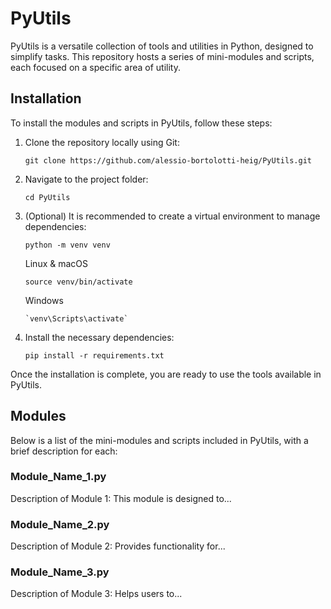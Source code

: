 
# PyUtils

PyUtils is a versatile collection of tools and utilities in Python, designed to simplify tasks. This repository hosts a series of mini-modules and scripts, each focused on a specific area of utility.

## Installation

To install the modules and scripts in PyUtils, follow these steps:

1. Clone the repository locally using Git:
   ```
   git clone https://github.com/alessio-bortolotti-heig/PyUtils.git
   ```
2. Navigate to the project folder:
   ```
   cd PyUtils
   ```
3. (Optional) It is recommended to create a virtual environment to manage dependencies:
   ```
   python -m venv venv
   ```
   Linux & macOS
   ```
   source venv/bin/activate
   ```
   Windows
   ```
   `venv\Scripts\activate`
   ```
5. Install the necessary dependencies:
   ```
   pip install -r requirements.txt
   ```

Once the installation is complete, you are ready to use the tools available in PyUtils.

## Modules

Below is a list of the mini-modules and scripts included in PyUtils, with a brief description for each:

### Module_Name_1.py
Description of Module 1: This module is designed to...

### Module_Name_2.py
Description of Module 2: Provides functionality for...

### Module_Name_3.py
Description of Module 3: Helps users to...
